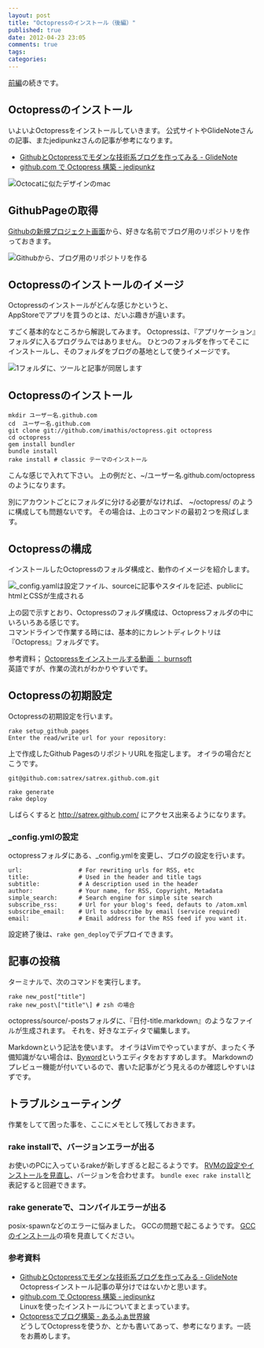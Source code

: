```yaml
---
layout: post
title: "Octopressのインストール（後編）"
published: true
date: 2012-04-23 23:05
comments: true
tags: 
categories: 
---
```


[前編][part1]の続きです。

## Octopressのインストール
いよいよOctopressをインストールしていきます。
公式サイトやGlideNoteさんの記事、またjedipunkzさんの記事が参考になります。

- [GithubとOctopressでモダンな技術系ブログを作ってみる - GlideNote][GlideNote]
- [github.com で Octopress 構築 - jedipunkz][jedipunkz]

![Octocatに似たデザインのmac](https://www.evernote.com/shard/s75/sh/1c5fcc0f-7c94-45ba-9f7d-c9c6909bdfb6/a28bb5b09a4b9d7cc11c78e691395ddd/res/0e3d3046-3527-4e16-bc47-53ff68a3a9df/mac_ball-20120423-205850.jpg.jpg)

## GithubPageの取得
[Githubの新規プロジェクト画面](https://github.com/new)から、好きな名前でブログ用のリポジトリを作っておきます。

![Githubから、ブログ用のリポジトリを作る](https://img.skitch.com/20120424-nt9u7frxprtchkn31au43ewe4w.jpg)

## Octopressのインストールのイメージ
Octopressのインストールがどんな感じかというと、  
AppStoreでアプリを買うのとは、だいぶ趣きが違います。  

すごく基本的なところから解説してみます。
Octopressは、『アプリケーション』フォルダに入るプログラムではありません。
ひとつのフォルダを作ってそこにインストールし、そのフォルダをブログの基地として使うイメージです。

![1フォルダに、ツールと記事が同居します](http://farm8.staticflickr.com/7274/7109487325_fc55531d8a.jpg )
## Octopressのインストール

    mkdir ユーザー名.github.com  
    cd  ユーザー名.github.com  
    git clone git://github.com/imathis/octopress.git octopress  
    cd octopress  
    gem install bundler  
    bundle install  
    rake install # classic テーマのインストール


こんな感じで入れて下さい。
上の例だと、~/ユーザー名.github.com/octopress 
のようになります。

別にアカウントごとにフォルダに分ける必要がなければ、
~/octopress/ のように構成しても問題ないです。
その場合は、上のコマンドの最初２つを飛ばします。

## Octopressの構成

インストールしたOctopressのフォルダ構成と、動作のイメージを紹介します。

![_config.yamlは設定ファイル、sourceに記事やスタイルを記述、publicにhtmlとCSSが生成される](https://www.evernote.com/shard/s75/sh/7d825d5b-1923-40c5-8d00-4237ff243e17/6bffbb3957614d2fa4438e7e0ccfa423/res/21ae89ae-4b24-4cf5-a03d-2fbc58a53742/octopress-20120423-154359.jpg.jpg)

上の図で示すとおり、Octopressのフォルダ構成は、Octopressフォルダの中にいろいろある感じです。  
コマンドラインで作業する時には、基本的にカレントディレクトリは『Octopress』フォルダです。  

参考資料；
 [ Octopressをインストールする動画 ： burnsoft ][Octopress_movie]  
英語ですが、作業の流れがわかりやすいです。

## Octopressの初期設定
Octopressの初期設定を行います。

    rake setup_github_pages
    Enter the read/write url for your repository:

上で作成したGithub PagesのリポジトリURLを指定します。
オイラの場合だとこうです。

    git@github.com:satrex/satrex.github.com.git

    rake generate
    rake deploy


しばらくすると http://satrex.github.com/ にアクセス出来るようになります。

### _config.ymlの設定
octopressフォルダにある、_config.ymlを変更し、ブログの設定を行います。

    url:                # For rewriting urls for RSS, etc
    title:              # Used in the header and title tags
    subtitle:           # A description used in the header
    author:             # Your name, for RSS, Copyright, Metadata
    simple_search:      # Search engine for simple site search
    subscribe_rss:      # Url for your blog's feed, defauts to /atom.xml
    subscribe_email:    # Url to subscribe by email (service required)
    email:              # Email address for the RSS feed if you want it.


設定終了後は、`rake gen_deploy`でデプロイできます。


## 記事の投稿

ターミナルで、次のコマンドを実行します。

    rake new_post["title"]
    rake new_post\["title"\] # zsh の場合

octopress/source/-postsフォルダに、『日付-title.markdown』のようなファイルが生成されます。
それを、好きなエディタで編集します。

Markdownという記法を使います。
オイラはVimでやっていますが、まったく予備知識がない場合は、[Byword](http://www.bywordapp.com)というエディタをおすすめします。
Markdownのプレビュー機能が付いているので、書いた記事がどう見えるのか確認しやすいはずです。

## トラブルシューティング

作業をしてて困った事を、ここにメモとして残しておきます。

### rake installで、バージョンエラーが出る

お使いのPCに入っているrakeが新しすぎると起こるようです。
[RVMの設定やインストールを見直し][rvm_install]、バージョンを合わせます。
`bundle exec rake install`と表記すると回避できます。

### rake generateで、コンパイルエラーが出る
posix-spawnなどのエラーに悩みました。
GCCの問題で起こるようです。
[GCCのインストール][gcc_install]の項を見直してください。

### 参考資料

- [GithubとOctopressでモダンな技術系ブログを作ってみる - GlideNote][GlideNote]  
  Octopressインストール記事の草分けではないかと思います。
- [github.com で Octopress 構築 - jedipunkz][jedipunkz]  
  Linuxを使ったインストールについてまとまっています。
- [Octopressでブログ構築 - あるふぁ世界線][alpha]  
  どうしてOctopressを使うか、とかも書いてあって、参考になります。一読をお薦めします。


[alpha]: http://www.homux2.net/blog/blog/2012/03/30/blog-build/
[part1]: http://satrex.github.com/blog/2012/04/23/installed-octopress-001/
[gcc_install]: http://satrex.github.com/blog/2012/04/23/installed-octopress-001/#gcc_install
[rvm_install]: http://satrex.github.com/blog/2012Octopress_movie/04/23/installed-octopress-001/#rvm_install
[GlideNote]: http://blog.glidenote.com/blog/2011/11/07/install-octopress-on-github/
[jedipunkz]: http://jedipunkz.github.com/blog/2012/03/20/github-dot-com-de-octopress-gou-zhu/
[Octopress_movie]: http://burnsoft.github.com/blog/blog/2011/09/23/octopress-install-with-screencast/



